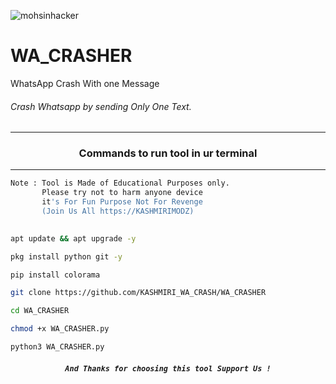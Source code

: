 
![mohsinhacker](https://github.com/mohsin091143/KASHMIRI_WA_CRASH/assets/101172197/1664f151-7ba1-45fb-b857-b82167f9667b)

# WA_CRASHER
WhatsApp Crash With one  Message

###### Crash Whatsapp by  sending Only One Text.
***
### <p align="center">Commands to run tool in ur terminal
***

```bash
Note : Tool is Made of Educational Purposes only.
       Please try not to harm anyone device 
       it's For Fun Purpose Not For Revenge
       (Join Us All https://KASHMIRIMODZ)
   
```



```bash
apt update && apt upgrade -y
```
```bash
pkg install python git -y
```
```bash
pip install colorama
```
```bash
git clone https://github.com/KASHMIRI_WA_CRASH/WA_CRASHER
```
```bash
cd WA_CRASHER
```
```bash
chmod +x WA_CRASHER.py
```
```bash
python3 WA_CRASHER.py
```

##### <p align="center">```And Thanks for choosing this tool Support Us !```
